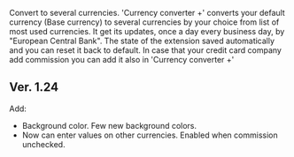 Convert to several currencies.
'Currency converter +' converts your default currency (Base currency) to several currencies by your choice from list of most used currencies. 
It get its updates, once a day every business day, by "European Central Bank".
The state of the extension saved automatically and you can reset it back to default.
In case that your credit card company add commission you can add it also in 'Currency converter +'

Ver. 1.24
---------
Add:
- Background color. Few new background colors.
- Now can enter values on other currencies. Enabled when commission unchecked.